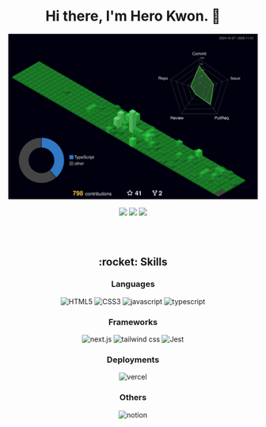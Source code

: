 <h1 align="center">Hi there, I'm Hero Kwon. 👋</h1>

![](./profile-3d-contrib/profile-night-green.svg)

<p align="center">
    <picture>
        <source
            srcset="https://github-profile-summary-cards.vercel.app/api/cards/repos-per-language?username=herokwon&theme=tokyonight"
            media="(prefers-color-scheme: dark)">
        <source 
            srcset="https://github-profile-summary-cards.vercel.app/api/cards/repos-per-language?username=herokwon&theme=github"
            media="(prefers-color-scheme: light), (prefers-color-scheme: no-preference)">
        <img src="https://github-profile-summary-cards.vercel.app/api/cards/repos-per-language?username=herokwon" />
    </picture>
    <picture>
        <source
            srcset="https://github-profile-summary-cards.vercel.app/api/cards/productive-time?username=herokwon&theme=tokyonight&utcOffset=9"
            media="(prefers-color-scheme: dark)">
        <source 
            srcset="https://github-profile-summary-cards.vercel.app/api/cards/productive-time?username=herokwon&theme=github&utcOffset=9"
            media="(prefers-color-scheme: light), (prefers-color-scheme: no-preference)">
        <img src="https://github-profile-summary-cards.vercel.app/api/cards/productive-time?username=herokwon" />
    </picture>
    <picture>
        <source
            srcset="https://github-readme-stats.vercel.app/api?username=herokwon&show_icons=true&theme=tokyonight"
            media="(prefers-color-scheme: dark)">
        <source
            srcset="https://github-readme-stats.vercel.app/api?username=herokwon&show_icons=true&theme=github"
            media="(prefers-color-scheme: light), (prefers-color-scheme: no-preference)">
        <img src="https://github-readme-stats.vercel.app/api?username=herokwon&show_icons=true" />
    </picture>
</p>

<br />
<br />

<h2 align="center">:rocket: Skills</h2>

<div align="center">

### Languages

![HTML5](https://img.shields.io/badge/html5-%23E34F26.svg?style=for-the-badge&logo=html5&logoColor=white) ![CSS3](https://img.shields.io/badge/css3-264de4.svg?style=for-the-badge&logo=css3&logoColor=white) ![javascript](https://img.shields.io/badge/javascript-F7DF1E?style=for-the-badge&logo=JavaScript&logoColor=white)
![typescript](https://img.shields.io/badge/typescript-007ACC?style=for-the-badge&logo=typescript&logoColor=white)

### Frameworks

![next.js](https://img.shields.io/badge/next.js-000?logo=nextdotjs&logoColor=fff&style=for-the-badge) ![tailwind css](https://img.shields.io/badge/Tailwind_CSS-38B2AC?style=for-the-badge&logo=tailwind-css&logoColor=white) ![Jest](https://img.shields.io/badge/-jest-%23C21325?style=for-the-badge&logo=jest&logoColor=white)

### Deployments

![vercel](https://img.shields.io/badge/Vercel-000000?style=for-the-badge&logo=vercel&logoColor=white)

### Others

![notion](https://img.shields.io/badge/Notion-000000?style=for-the-badge&logo=notion&logoColor=white)

</div>

